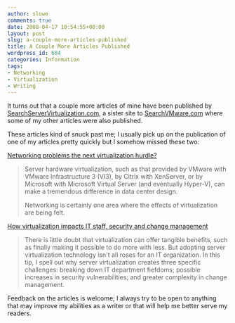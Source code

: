 ```yaml
---
author: slowe
comments: true
date: 2008-04-17 10:54:55+00:00
layout: post
slug: a-couple-more-articles-published
title: A Couple More Articles Published
wordpress_id: 684
categories: Information
tags:
- Networking
- Virtualization
- Writing
---
```


It turns out that a couple more articles of mine have been published by [SearchServerVirtualization.com](http://searchservervirtualization.techtarget.com/), a sister site to [SearchVMware.com](http://searchvmware.techtarget.com/) where some of my other articles were also published.

These articles kind of snuck past me; I usually pick up on the publication of one of my articles pretty quickly but I somehow missed these two:

[Networking problems the next virtualization hurdle?](http://searchservervirtualization.techtarget.com/tip/0,289483,sid94_gci1297835,00.html)

>Server hardware virtualization, such as that provided by VMware with VMware Infrastructure 3 (VI3), by Citrix with XenServer, or by Microsoft with Microsoft Virtual Server (and eventually Hyper-V), can make a tremendous difference in data center design.  
>
>Networking is certainly one area where the effects of virtualization are being felt.

[How virtualization impacts IT staff, security and change management](http://searchservervirtualization.techtarget.com/tip/0,289483,sid94_gci1303371,00.html)

>There is little doubt that virtualization can offer tangible benefits, such as finally making it possible to do more with less. But adopting server virtualization technology isn't all roses for an IT organization. In this tip, I spell out why server virtualization creates three specific challenges: breaking down IT department fiefdoms; possible increases in security vulnerabilities; and greater complexity in change management.

Feedback on the articles is welcome; I always try to be open to anything that may improve my abilities as a writer or that will help me better serve my readers.
